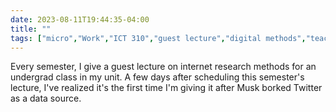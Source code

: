 ---date: 2023-08-11T19:44:35-04:00title: ""tags: ["micro","Work","ICT 310","guest lecture","digital methods","teaching","Twitter","Elon Musk"]---Every semester, I give a guest lecture on internet research methods for an undergrad class in my unit. A few days after scheduling this semester's lecture, I've realized it's the first time I'm giving it after Musk borked Twitter as a data source.